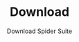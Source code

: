 ---
title: Download
subtitle: Download Spider Suite
description: Download Spider Suite for windows and linux
layout: page
show_sidebar: false
---